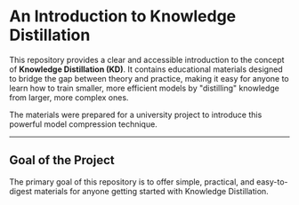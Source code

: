 # An Introduction to Knowledge Distillation

This repository provides a clear and accessible introduction to the concept of **Knowledge Distillation (KD)**. It contains educational materials designed to bridge the gap between theory and practice, making it easy for anyone to learn how to train smaller, more efficient models by "distilling" knowledge from larger, more complex ones.

The materials were prepared for a university project to introduce this powerful model compression technique.

---

## Goal of the Project

The primary goal of this repository is to offer simple, practical, and easy-to-digest materials for anyone getting started with Knowledge Distillation.

